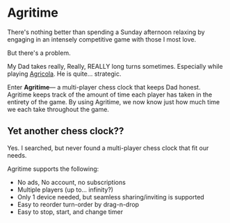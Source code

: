 # Agritime

There's nothing better than spending a Sunday afternoon relaxing by engaging in an intensely competitive game with those I most love.

But there's a problem.

My Dad takes really, Really, REALLY long turns sometimes. Especially while playing [Agricola](<https://en.wikipedia.org/wiki/Agricola_(board_game)>). He is quite... strategic.

Enter <b>Agritime</b>— a multi-player chess clock that keeps Dad honest. Agritime keeps track of the amount of time each player has taken in the entirety of the game. By using Agritime, we now know just how much time we each take throughout the game.

## Yet another chess clock??

Yes. I searched, but never found a multi-player chess clock that fit our needs.

Agritime supports the following:

- No ads, No account, no subscriptions
- Multiple players (up to... infinity?)
- Only 1 device needed, but seamless sharing/inviting is supported
- Easy to reorder turn-order by drag-n-drop
- Easy to stop, start, and change timer

